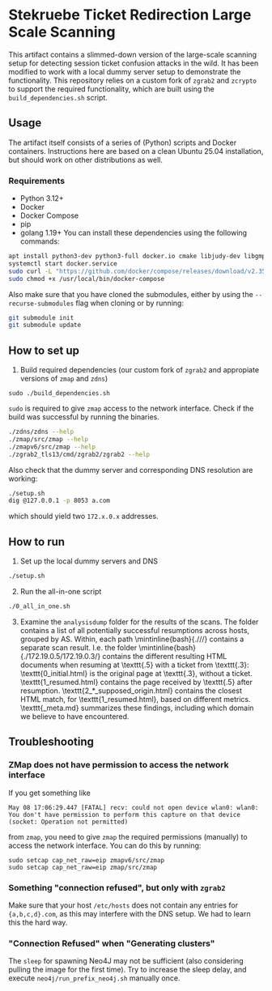 # Stekruebe Ticket Redirection Large Scale Scanning
This artifact contains a slimmed-down version of the large-scale scanning setup for detecting session ticket confusion attacks in the wild.
It has been modified to work with a local dummy server setup to demonstrate the functionality.
This repository relies on a custom fork of `zgrab2` and `zcrypto` to support the required functionality, which are built using the `build_dependencies.sh` script.

## Usage
The artifact itself consists of a series of (Python) scripts and Docker containers.
Instructions here are based on a clean Ubuntu 25.04 installation, but should work on other distributions as well.
### Requirements
- Python 3.12+
- Docker
- Docker Compose
- pip
- golang 1.19+
You can install these dependencies using the following commands:
```bash
apt install python3-dev python3-full docker.io cmake libjudy-dev libgmp-dev libpcap-dev flex byacc libjson-c-dev gengetopt libunistring-dev golang
systemctl start docker.service
sudo curl -L "https://github.com/docker/compose/releases/download/v2.35.1/docker-compose-$(uname -s)-$(uname -m)" -o /usr/local/bin/docker-compose
sudo chmod +x /usr/local/bin/docker-compose
```
Also make sure that you have cloned the submodules, either by using the `--recurse-submodules` flag when cloning or by running:
```bash
git submodule init
git submodule update
```

## How to set up
1. Build required dependencies (our custom fork of `zgrab2` and appropiate versions of `zmap` and `zdns`)
```
sudo ./build_dependencies.sh
```
`sudo` is required to give `zmap` access to the network interface.
Check if the build was successful by running the binaries.
```bash
./zdns/zdns --help
./zmap/src/zmap --help
./zmapv6/src/zmap --help
./zgrab2_tls13/cmd/zgrab2/zgrab2 --help
```

Also check that the dummy server and corresponding DNS resolution are working:
```bash
./setup.sh
dig @127.0.0.1 -p 8053 a.com
```
which should yield two `172.x.0.x` addresses.

## How to run
1. Set up the local dummy servers and DNS
```bash
./setup.sh
```
2. Run the all-in-one script
```bash
./0_all_in_one.sh
```
3. Examine the `analysisdump` folder for the results of the scans.
The folder contains a list of all potentially successful resumptions across hosts, grouped by AS.
        Within, each path \mintinline{bash}{./<target IP>/<source IP>/} contains a separate scan result.
I.e. the folder \mintinline{bash}{./172.19.0.5/172.19.0.3/} contains the different resulting HTML documents when resuming at \texttt{.5} with a ticket from \texttt{.3}:
\texttt{0\_initial.html} is the original page at \texttt{.3}, without a ticket. \texttt{1\_resumed.html} contains the page received by \texttt{.5} after resumption.
\texttt{2\_*\_supposed\_origin.html} contains the closest HTML match, for \texttt{1\_resumed.html}, based on different metrics.
\texttt{\_meta.md} summarizes these findings, including which domain we believe to have encountered.
## Troubleshooting
### ZMap does not have permission to access the network interface
If you get something like
```
May 08 17:06:29.447 [FATAL] recv: could not open device wlan0: wlan0: You don't have permission to perform this capture on that device (socket: Operation not permitted)
```
from `zmap`, you need to give `zmap` the required permissions (manually) to access the network interface. You can do this by running:
```
sudo setcap cap_net_raw=eip zmapv6/src/zmap                                                                                               
sudo setcap cap_net_raw=eip zmap/src/zmap
```
### Something "connection refused", but only with `zgrab2`
Make sure that your host `/etc/hosts` does not contain any entries for `{a,b,c,d}.com`, as this may interfere with the DNS setup.
We had to learn this the hard way.

### "Connection Refused" when "Generating clusters"
The `sleep` for spawning Neo4J may not be sufficient (also considering pulling the image for the first time). Try to increase the sleep delay, and execute `neo4j/run_prefix_neo4j.sh` manually once.
